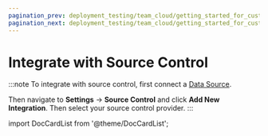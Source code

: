 ```yaml
---
pagination_prev: deployment_testing/team_cloud/getting_started_for_customers/data_sources
pagination_next: deployment_testing/team_cloud/getting_started_for_customers/dbt
---
```


# Integrate with Source Control

:::note
To integrate with source control, first connect a [Data Source](/deployment_testing/team_cloud/getting_started_for_customers/data_sources.md).

Then navigate to **Settings** &rarr; **Source Control** and click **Add New Integration**. Then select your source control provider.
:::

import DocCardList from '@theme/DocCardList';

<DocCardList />
